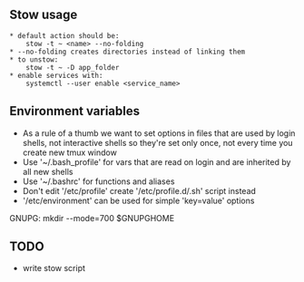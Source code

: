 ## Stow usage
    * default action should be:
        stow -t ~ <name> --no-folding
    * --no-folding creates directories instead of linking them
    * to unstow:
        stow -t ~ -D app_folder
    * enable services with:
        systemctl --user enable <service_name>

## Environment variables
* As a rule of a thumb we want to set options in files that are used by
  login shells, not interactive shells so they're set only once, not every
  time you create new tmux window
* Use '~/.bash_profile' for vars that are read on login and are inherited
  by all new shells
* Use '~/.bashrc' for functions and aliases
* Don't edit '/etc/profile' create '/etc/profile.d/<name>.sh' script instead
* '/etc/environment' can be used for simple 'key=value' options

GNUPG: mkdir --mode=700 $GNUPGHOME

## TODO
- write stow script
